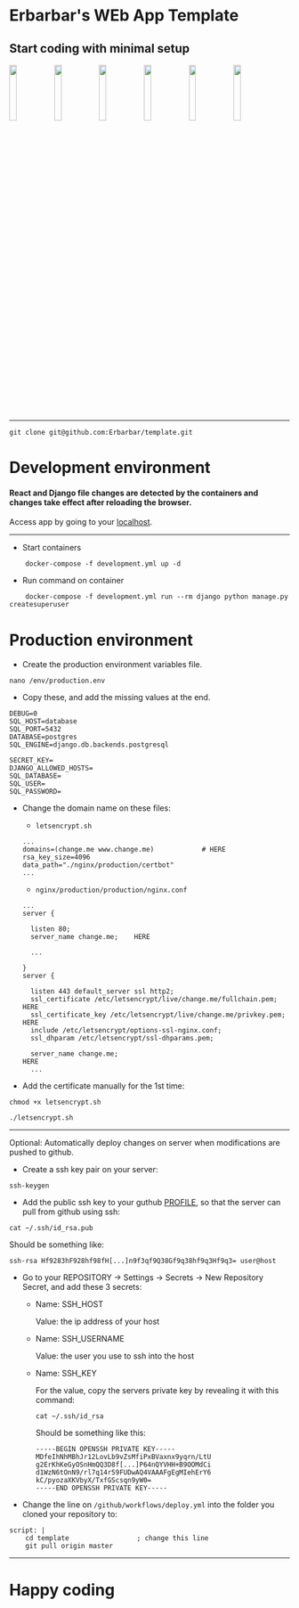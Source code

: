 # Erbarbar's WEb App Template

## Start coding with minimal setup

<img src=https://icon-library.com/images/docker-icon/docker-icon-15.jpg  width="16%" /><img src="https://i0.wp.com/www.primefaces.org/wp-content/uploads/2017/09/feature-react.png?fit=260%2C260&ssl=1"  width="16%" /><img src="https://icon-library.com/images/django-icon/django-icon-0.jpg"  width="16%"/><img src="https://icon-library.com/images/postgres-icon/postgres-icon-7.jpg"  width="16%"/><img src="https://www.juliosblog.com/content/images/size/w2000/2016/06/nginx-smalllogo.png"  width="16%"/><img src="https://it.izero.fr/wp-content/uploads/2019/01/img_5c3237287a97a.png"  width="16%"/>

---

    git clone git@github.com:Erbarbar/template.git

# Development environment

#### React and Django file changes are detected by the containers and changes take effect after reloading the browser.

Access app by going to your [localhost](http://localhost).

---

- Start containers

```
    docker-compose -f development.yml up -d
```

- Run command on container

```
    docker-compose -f development.yml run --rm django python manage.py createsuperuser
```

# Production environment

- Create the production environment variables file.

```
nano /env/production.env
```

- Copy these, and add the missing values at the end.

```
DEBUG=0
SQL_HOST=database
SQL_PORT=5432
DATABASE=postgres
SQL_ENGINE=django.db.backends.postgresql

SECRET_KEY=
DJANGO_ALLOWED_HOSTS=
SQL_DATABASE=
SQL_USER=
SQL_PASSWORD=
```

- Change the domain name on these files:

  - `letsencrypt.sh`

  ```
  ...
  domains=(change.me www.change.me)            # HERE
  rsa_key_size=4096
  data_path="./nginx/production/certbot"
  ...
  ```

  - `nginx/production/production/nginx.conf`

  ```
  ...
  server {

    listen 80;
    server_name change.me;    HERE

    ...

  }
  server {

    listen 443 default_server ssl http2;
    ssl_certificate /etc/letsencrypt/live/change.me/fullchain.pem;          HERE
    ssl_certificate_key /etc/letsencrypt/live/change.me/privkey.pem;        HERE
    include /etc/letsencrypt/options-ssl-nginx.conf;
    ssl_dhparam /etc/letsencrypt/ssl-dhparams.pem;

    server_name change.me;                                              HERE
    ...
  ```

- Add the certificate manually for the 1st time:

```
chmod +x letsencrypt.sh
```

```
./letsencrypt.sh
```

---

Optional: Automatically deploy changes on server when modifications are pushed to github.

- Create a ssh key pair on your server:

```
ssh-keygen
```

- Add the public ssh key to your guthub [PROFILE](https://github.com/settings/keys), so that the server can pull from github using ssh:

```
cat ~/.ssh/id_rsa.pub
```

Should be something like:

```
ssh-rsa Hf9283hF928hf98fH[...]n9f3qf9Q38Gf9q38hf9q3Hf9q3= user@host
```

- Go to your REPOSITORY -> Settings -> Secrets -> New Repository Secret, and add these 3 secrets:

  - Name: SSH_HOST

    Value: the ip address of your host

  - Name: SSH_USERNAME

    Value: the user you use to ssh into the host

  - Name: SSH_KEY

    For the value, copy the servers private key by revealing it with this command:

    ```
    cat ~/.ssh/id_rsa
    ```

    Should be something like this:

    ```
    -----BEGIN OPENSSH PRIVATE KEY-----
    MDfeIhNhMBhJr12LovLb9vZsMfiPxBVaxnx9yqrn/LtU
    g2ErKhKeGyOSnHmQQ3D8f[...]P64nQYVHH+B9OOMdCi
    d1WzN6tOnN9/rl7q14r59FUDwAQ4VAAAFgEgMIehErY6
    kC/pyozaXKVbyX/TxfGScsqn9yW0=
    -----END OPENSSH PRIVATE KEY-----
    ```

- Change the line on `/github/workflows/deploy.yml` into the folder you cloned your repository to:

```
script: |
    cd template                 ; change this line
    git pull origin master
```

---

# Happy coding
